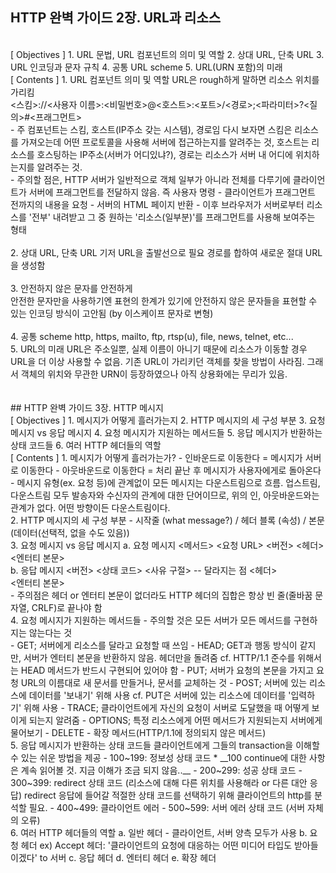## HTTP 완벽 가이드 2장. URL과 리소스
<br>
[ Objectives ]
1. URL 문법, URL 컴포넌트의 의미 및 역할
2. 상대 URL, 단축 URL
3. URL 인코딩과 문자 규칙
4. 공통 URL scheme
5. URL(URN 포함)의 미래
<br>
[ Contents ]
1. URL 컴포넌트 의미 및 역할
URL은 rough하게 말하면 리소스 위치를 가리킴
<br>
<스킴>://<사용자 이름>:<비밀번호>@<호스트>:<포트>/<경로>;<파라미터>?<질의>#<프래그먼트>
<br>
- 주 컴포넌트는 스킴, 호스트(IP주소 갖는 시스템), 경로임
다시 보자면 스킴은 리소스를 가져오는데 어떤 프로토콜을 사용해 서버에 접근하는지를 알려주는 것, 호스트는 리소스를 호스팅하는 IP주소(서버가 어디있냐?), 경로는 리소스가 서버 내 어디에 위치하는지를 알려주는 것.
<br>
- 주의할 점은, HTTP 서버가 일반적으로 객체 일부가 아니라 전체를 다루기에 클라이언트가 서버에 프래그먼트를 전달하지 않음.
즉 사용자 명령 - 클라이언트가 프래그먼트 전까지의 내용을 요청 - 서버의 HTML 페이지 반환 - 이후 브라우저가 서버로부터 리소스를 '전부' 내려받고 그 중 원하는 '리소스(일부분)'를 프래그먼트를 사용해 보여주는 형태
<br>
<br>
2. 상대 URL, 단축 URL
기저 URL을 출발선으로 필요 경로를 합하여 새로운 절대 URL을 생성함
<br>
<br>
3. 안전하지 않은 문자를 안전하게
<br>
안전한 문자만을 사용하기엔 표현의 한계가 있기에 안전하지 않은 문자들을 표현할 수 있는 인코딩 방식이 고안됨 (by 이스케이프 문자로 변형)
<br>
<br>
4. 공통 scheme
http, https, mailto, ftp, rtsp(u), file, news, telnet, etc...
<br>
5. URL의 미래
URL은 주소일뿐, 실제 이름이 아니기 때문에 리소스가 이동할 경우 URL을 더 이상 사용할 수 없음. 기존 URL이 가리키던 객체를 찾을 방법이 사라짐. 그래서 객체의 위치와 무관한 URN이 등장하였으나 아직 상용화에는 무리가 있음.
<br>
<br>
<br>
## HTTP 완벽 가이드 3장. HTTP 메시지
<br>
[ Objectives ]
1. 메시지가 어떻게 흘러가는지
2. HTTP 메시지의 세 구성 부분
3. 요청 메시지 vs 응답 메시지
4. 요청 메시지가 지원하는 메서드들
5. 응답 메시지가 반환하는 상태 코드들
6. 여러 HTTP 헤더들의 역할
<br>
[ Contents ]
1. 메시지가 어떻게 흘러가는가?
- 인바운드로 이동한다 = 메시지가 서버로 이동한다
- 아웃바운드로 이동한다 = 처리 끝난 후 메시지가 사용자에게로 돌아온다
<br>
- 메시지 유형(ex. 요청 등)에 관계없이 모든 메시지는 다운스트림으로 흐름. 업스트림, 다운스트림 모두 발송자와 수신자의 관계에 대한 단어이므로, 위의 인, 아웃바운드와는 관계가 없다. 어떤 방향이든 다운스트림이다.
<br>
2. HTTP 메시지의 세 구성 부분
- 시작줄 (what message?) / 헤더 블록 (속성) / 본문 (데이터(선택적, 없을 수도 있음))
<br>
3. 요청 메시지 vs 응답 메시지
a. 요청 메시지
<메서드> <요청 URL> <버전>
<헤더>
<br>
<엔터티 본문>
<br>
b. 응답 메시지
<버전> <상태 코드> <사유 구절> -- 달라지는 점
<헤더>
<br>
<엔터티 본문>
<br>
- 주의점은 헤더 or 엔터티 본문이 없더라도 HTTP 헤더의 집합은 항상 빈 줄(줄바꿈 문자열, CRLF)로 끝나야 함
<br>
4. 요청 메시지가 지원하는 메서드들
- 주의할 것은 모든 서버가 모든 메서드를 구현하지는 않는다는 것
<br>
- GET; 서버에게 리소스를 달라고 요청할 때 쓰임
- HEAD; GET과 행동 방식이 같지만, 서버가 엔터티 본문을 반환하지 않음. 헤더만을 돌려줌
 cf. HTTP/1.1 준수를 위해서는 HEAD 메서드가 반드시 구현되어 있어야 함
- PUT; 서버가 요청의 본문을 가지고 요청 URL의 이름대로 새 문서를 만들거나, 문서를 교체하는 것
- POST; 서버에 있는 리소스에 데이터를 '보내기' 위해 사용
 cf. PUT은 서버에 있는 리소스에 데이터를 '입력하기' 위해 사용
- TRACE; 클라이언트에게 자신의 요청이 서버로 도달했을 때 어떻게 보이게 되는지 알려줌
- OPTIONS; 특정 리소스에게 어떤 메서드가 지원되는지 서버에게 물어보기
- DELETE
- 확장 메서드(HTTP/1.1에 정의되지 않은 메서드)
<br>
5. 응답 메시지가 반환하는 상태 코드들
클라이언트에게 그들의 transaction을 이해할 수 있는 쉬운 방법을 제공
- 100~199: 정보성 상태 코드
* __100 continue에 대한 사항은 계속 읽어볼 것. 지금 이해가 조금 되지 않음..__
- 200~299: 성공 상태 코드
- 300~399: redirect 상태 코드 (리소스에 대해 다른 위치를 사용해라 or 다른 대안 응답)
 redirect 응답에 들어갈 적절한 상태 코드를 선택하기 위해 클라이언트의 http를 분석할 필요.
- 400~499: 클라이언트 에러
- 500~599: 서버 에러 상태 코드 (서버 자체의 오류)
<br>
6. 여러 HTTP 헤더들의 역할
a. 일반 헤더 - 클라이언트, 서버 양측 모두가 사용
b. 요청 헤더 
ex) Accept 헤더: '클라이언트의 요청에 대응하는 어떤 미디어 타입도 받아들이겠다' to 서버
c. 응답 헤더
d. 엔터티 헤더
e. 확장 헤더

